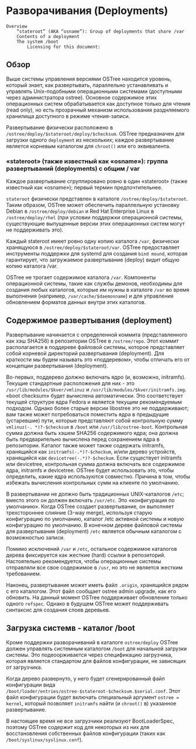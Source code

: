 # Разворачивания (Deployments)

    Overview
        “stateroot” (AKA “osname”): Group of deployments that share /var
        Contents of a deployment
        The system /boot
            Licensing for this document:

## Обзор

Выше системы управления версиями OSTree находится уровень, который знает, как развертывать, параллельно устанавливать и управлять Unix-подобными операционными системами (доступными через администратора ostree). 
Основное содержимое этих операционных систем обрабатывается как доступное только для чтения (read only), но есть прозрачный механизм использования разднляемого хранилища 
доступного в режиме чтения-записи.

Развертывание физически расположено в `/ostree/deploy/$stateroot/deploy/$checksum`. 
OSTree предназначен для  загрузки одного `deployment` из нескольких; каждое развертывание является корневым каталогом для `chroot()` или его эквивалента. 

### «stateroot» (также известный как «osname»): группа развертываний (deployments) с общим / var

Каждое развертывание сгруппировано ровно в один «stateroot» (также известный как «osname»); первый термин предпочтительнее.

`stateroot` физически представлен в каталоге `/ostree/deploy/$stateroot`. 
Таким образом, OSTree может обеспечить параллельную установку Debian в `/ostree/deploy/debian` и Red Hat Enterprise Linux в `/ostree/deploy/rhel`
(при условии поддержки операционной системы, существующие выпущенные версии этих операционных систем могут не поддерживать это).

Каждый stateroot имеет ровно одну копию каталога `/var`, физически хранящуюся в `/ostree/deploy/$stateroot/var`. 
OSTree предоставляет инструменты поддержки для systemd для создания `bind mound`, которая гарантирует, что загружаемое развертывание (deploy) видит общую копию каталога /var.

OSTree не трогает содержимое каталога `/var`. 
Компоненты операционной системы, такие как службы демонов, необходимы для создания любых каталогов, которые им нужны в каталоге `/var` во время выполнения 
(например, `/var/cache/$daemonname`) 
и для управления обновлением форматов данных внутри этих каталогов. 


## Содержимое развертывания (deployment)

Развертывание начинается с определенной коммита (представленного как хэш SHA256) в репозитории OSTree в `/ostree/repo`. 
Этот коммит располагается в поддереве файловой системы, которое представляет собой корневой директорий развертывания (deployment). 
Для краткости мы будем называть это «поддеревом», чтобы отличать его от концепции развертывания (deployment).

Во-первых, поддерево должно включать ядро ​​(и, возможно, initramfs). 
Текущие стандартные расположения для них - это `/usr/lib/modules/$kver/vmlinuz` и `/usr/lib/modules/$kver/initramfs.img`. 
«boot checksum» будет вычислена автоматически. 
Это соответствует текущей структуре ядра Fedora и является текущим рекомендуемым подходом. 
Однако более старые версии libostree это не поддерживают; 
вам также может потребоваться поместить ядра в предыдущие (устаревшие) пути, которые представляют собой контрольную сумму `vmlinuz(-. *)?-$checksum` в `/boot` или `/usr/lib/ostree-boot`. 
Контрольная сумма должна быть хэшем SHA256 содержимого ядра; она должна быть предварительно вычислена перед сохранением ядра в репозитории. 
Каталог также может также содержать initramfs, хранящийся как  `initramfs(-.*)?-$checkum`, и/или дерево устройств, хранящийся как `devicetree(-.*)?-$checkum`. 
Если существует initramfs или devicetree, контрольная сумма должна включать все содержимое ядра, initramfs и devicetree. 
OSTree будет использовать это, чтобы определить, какие ядра используются совместно. Причина в том, чтобы избежать вычисления контрольных сумм на клиенте по умолчанию.

В развертывании не должно быть традиционных UNIX-каталогов `/etc`; вместо этого он должен включать `/usr/etc`. Это «конфигурация по умолчанию». 
Когда OSTree создает развертывание, он выполняет трехстороннее слияние (3-way merge), используя старую конфигурацию по умолчанию, каталог /etc активной системы и новую конфигурацию по умолчанию. В конечном дереве файловой системы для развертывания (deployment) `/etc` является обычным каталогом с возможностью записи.

Помимо исключений `/var` и `/etc`, остальное содержимое каталогов дерева фиксируется как жесткие (hard) ссылки в репозиторий. Настоятельно рекомендуется, чтобы операционные системы отправляли все свое содержимое в `/usr`, но это не является жестким требованием.

Наконец, развертывание может иметь файл `.origin`, хранящийся рядом с его каталогом. 
Этот файл сообщает ostree admin upgrade, как его обновить. 
На данный момент OSTree поддерживает обновление только одного `refspec`. 
Однако в будущем OSTree может поддерживать синтаксис для создания слоев деревьев. 

## Загрузка системв - каталог /boot

Кроме поддержки разворачиваний в каталоге `ostree/deploy` OSTree  должен управлять системным каталогом `/boot` для начальной загрузки системы. 
Это подеоорживается через спецификацию загрузчика, которая является стандартом для файлов конфигурации, не зависящих от загрузчика.

Когда дерево развернуто, у него будет сгенерированный файл конфигурации вида  `/boot/loader/entries/ostree-$stateroot-$checksum.$serial.conf`. 
Этот файл конфигурации будет включать специальный аргумент `ostree = kernel`, который позволяет `initramfs` найти (и `chroot()` в) указанное развертывание.

В настоящее время не все загрузчики реализуют BootLoaderSpec, поэтому OSTree содержит код для некоторых из них для восстановления собственных файлов конфигурации 
(таких как `/boot/syslinux/syslinux.conf`). 

